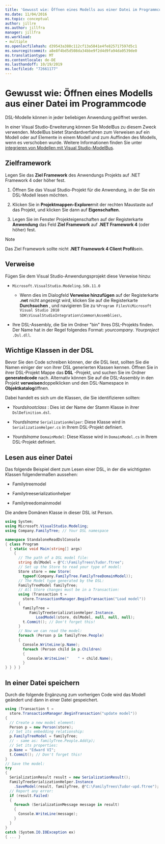 ```yaml
---
title: 'Gewusst wie: Öffnen eines Modells aus einer Datei im Programmcode'
ms.date: 11/04/2016
ms.topic: conceptual
author: jillre
ms.author: jillfra
manager: jillfra
ms.workload:
- multiple
ms.openlocfilehash: d39543a388c112cf13a5841e4fe825717597d5c1
ms.sourcegitcommit: a8e8f4bd5d508da34bbe9f2d4d9fa94da0539de0
ms.translationtype: MT
ms.contentlocale: de-DE
ms.lasthandoff: 10/19/2019
ms.locfileid: "72661177"
---
```

# <a name="how-to-open-a-model-from-file-in-program-code"></a>Gewusst wie: Öffnen eines Modells aus einer Datei im Programmcode

DSL-Modelle können in jeder beliebigen Anwendung geöffnet werden.

In einer Visual Studio-Erweiterung können Sie ModelBus zu diesem Zweck verwenden. ModelBus bietet Standardverfahren zum Verweisen auf ein Modell oder auf Elemente in einem Modell und zum Auffinden des Modells, wenn es verschoben wurde. Weitere Informationen finden Sie unter [integrieren von Modellen mit Visual Studio-ModelBus](../modeling/integrating-models-by-using-visual-studio-modelbus.md).

## <a name="target-framework"></a>Zielframework

Legen Sie das **Ziel Framework** des Anwendungs Projekts auf .NET Framework 4 oder höher fest.

1. Öffnen Sie das Visual Studio-Projekt für die Anwendung, in der Sie ein DSL-Modell lesen möchten.

2. Klicken Sie in **Projektmappen-Explorer**mit der rechten Maustaste auf das Projekt, und klicken Sie dann auf **Eigenschaften**.

3. Legen Sie im Fenster Projekteigenschaften auf der Registerkarte **Anwendung** das Feld **Ziel Framework** auf **.NET Framework 4** (oder höher) fest.

> [!NOTE]
> Das Ziel Framework sollte nicht **.NET Framework 4 Client Profil**sein.

## <a name="references"></a>Verweise

Fügen Sie dem Visual Studio-Anwendungsprojekt diese Verweise hinzu:

- `Microsoft.VisualStudio.Modeling.Sdk.11.0`

  - Wenn dies im Dialogfeld **Verweise hinzufügen** auf der Registerkarte **.net** nicht angezeigt wird, klicken Sie auf die Registerkarte **Durchsuchen** , und navigieren Sie zu `%Program Files%\Microsoft Visual Studio 2010 SDK\VisualStudioIntegration\Common\Assemblies\`.

- Ihre DSL-Assembly, die Sie im Ordner "bin" Ihres DSL-Projekts finden. Der Name hat in der Regel folgendes Format: *yourcompany*. *Yourproject* `.Dsl.dll`.

## <a name="important-classes-in-the-dsl"></a>Wichtige Klassen in der DSL

Bevor Sie den Code schreiben können, der die DSL liest, sollten Sie die Namen einiger der von ihrer DSL generierten Klassen kennen. Öffnen Sie in ihrer DSL-Projekt Mappe das **DSL** -Projekt, und suchen Sie im Ordner **generatedcode** nach. Alternativ können Sie auf die DSL-Assembly in den Projekt **verweisen**doppelklicken und den DSL-Namespace in **Objektkatalog**öffnen.

Dabei handelt es sich um die Klassen, die Sie identifizieren sollten:

- *Yourdslrootclass* : Dies ist der Name der Stamm Klasse in ihrer `DslDefinition.dsl`.

- *Yourdslname* `SerializationHelper`: Diese Klasse wird in `SerializationHelper.cs` in Ihrem DSL-Projekt definiert.

- *Yourdslname* `DomainModel`: Diese Klasse wird in `DomainModel.cs` in Ihrem DSL-Projekt definiert.

## <a name="read-from-a-file"></a>Lesen aus einer Datei

Das folgende Beispiel dient zum Lesen einer DSL, in der die wichtigsten Klassen folgendermaßen aussehen:

- Familytreemodel

- Familytreeserializationhelper

- Familytreedomainmodel

Die andere Domänen Klasse in dieser DSL ist Person.

```csharp
using System;
using Microsoft.VisualStudio.Modeling;
using Company.FamilyTree; // Your DSL namespace

namespace StandaloneReadDslConsole
{ class Program
  { static void Main(string[] args)
    {
      // The path of a DSL model file:
      string dslModel = @"C:\FamilyTrees\Tudor.ftree";
      // Set up the Store to read your type of model:
      Store store = new Store(
        typeof(Company.FamilyTree.FamilyTreeDomainModel));
      // The Model type generated by the DSL:
      FamilyTreeModel familyTree;
      // All Store changes must be in a Transaction:
      using (Transaction t =
        store.TransactionManager.BeginTransaction("Load model"))
      {
        familyTree =
           FamilyTreeSerializationHelper.Instance.
              LoadModel(store, dslModel, null, null, null);
        t.Commit(); // Don't forget this!
      }
      // Now we can read the model:
      foreach (Person p in familyTree.People)
      {
        Console.WriteLine(p.Name);
        foreach (Person child in p.Children)
        {
          Console.WriteLine("    " + child.Name);
        }
} } } }
```

## <a name="save-to-a-file"></a>In einer Datei speichern

Durch die folgende Ergänzung zum vorherigen Code wird das Modell geändert und dann in einer Datei gespeichert.

```csharp
using (Transaction t =
  store.TransactionManager.BeginTransaction("update model"))
{
  // Create a new model element:
  Person p = new Person(store);
  // Set its embedding relationship:
  p.FamilyTreeModel = familyTree;
  // - same as: familyTree.People.Add(p);
  // Set its properties:
  p.Name = "Edward VI";
  t.Commit(); // Don't forget this!
}
// Save the model:
try
{
  SerializationResult result = new SerializationResult();
  FamilyTreeSerializationHelper.Instance
    .SaveModel(result, familyTree, @"C:\FamilyTrees\Tudor-upd.ftree");
  // Report any error:
  if (result.Failed)
  {
    foreach (SerializationMessage message in result)
    {
      Console.WriteLine(message);
    }
  }
}
catch (System.IO.IOException ex)
{ ... }
```
